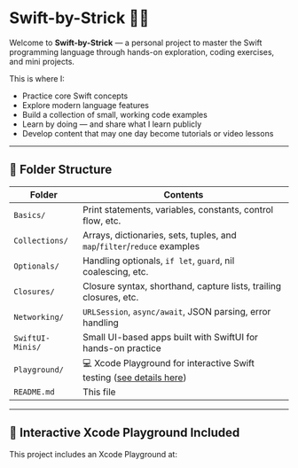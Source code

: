 # Swift-by-Strick 🧠🍎

Welcome to **Swift-by-Strick** — a personal project to master the Swift programming language through hands-on exploration, coding exercises, and mini projects.

This is where I:
- Practice core Swift concepts
- Explore modern language features
- Build a collection of small, working code examples
- Learn by doing — and share what I learn publicly
- Develop content that may one day become tutorials or video lessons

---

## 🧱 Folder Structure

| Folder             | Contents                                                                 |
|--------------------|--------------------------------------------------------------------------|
| `Basics/`          | Print statements, variables, constants, control flow, etc.               |
| `Collections/`     | Arrays, dictionaries, sets, tuples, and `map`/`filter`/`reduce` examples |
| `Optionals/`       | Handling optionals, `if let`, `guard`, nil coalescing, etc.              |
| `Closures/`        | Closure syntax, shorthand, capture lists, trailing closures, etc.        |
| `Networking/`      | `URLSession`, `async/await`, JSON parsing, error handling                |
| `SwiftUI-Minis/`   | Small UI-based apps built with SwiftUI for hands-on practice             |
| `Playground/`      | 💻 Xcode Playground for interactive Swift testing ([see details here](Playground/README.md)) |
| `README.md`        | This file                                                                |

---

## 🔬 Interactive Xcode Playground Included

This project includes an Xcode Playground at: